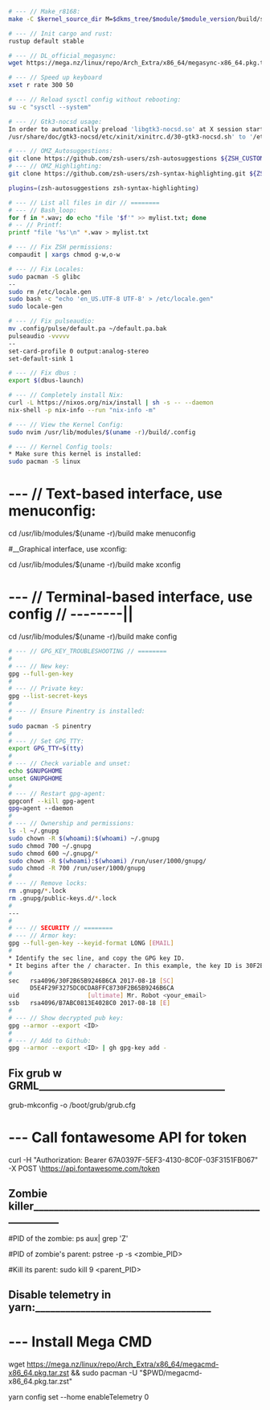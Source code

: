 ```bash
# --- // Make_r8168:
make -C $kernel_source_dir M=$dkms_tree/$module/$module_version/build/src EXTRA_CFLAGS='-DCONFIG_R8168_NAPI=y -DCONFIG_R8168_VLAN=y -DCONFIG_ASPM=y -DENABLE_S5WOL=y -DENABLE_EEE=y' modules
```

```bash
# --- // Init cargo and rust:
rustup default stable
```

```bash
# --- // DL_official_megasync:
wget https://mega.nz/linux/repo/Arch_Extra/x86_64/megasync-x86_64.pkg.tar.zst && sudo pacman -U "$PWD/megasync-x86_64.pkg.tar.zst"
```

```bash
# --- // Speed up keyboard
xset r rate 300 50
```

```bash
# --- // Reload sysctl config without rebooting:
su -c "sysctl --system"
```

```bash
# --- // Gtk3-nocsd usage:
In order to automatically preload 'libgtk3-nocsd.so' at X session startup, copy
/usr/share/doc/gtk3-nocsd/etc/xinit/xinitrc.d/30-gtk3-nocsd.sh' to '/etc/X11/xinit/xinitrc.d/30-gtk3-nocsd.sh'
```

```bash
# --- // OMZ_Autosuggestions:
git clone https://github.com/zsh-users/zsh-autosuggestions ${ZSH_CUSTOM:-~/.oh-my-zsh/custom}/plugins/zsh-autosuggestions
# --- // OMZ_Highlighting:
git clone https://github.com/zsh-users/zsh-syntax-highlighting.git ${ZSH_CUSTOM:-~/.oh-my-zsh/custom}/plugins/zsh-syntax-highlighting

plugins=(zsh-autosuggestions zsh-syntax-highlighting)
```

```bash
# --- // List all files in dir // ========
# --- // Bash_loop:
for f in *.wav; do echo "file '$f'" >> mylist.txt; done
# -- // Printf:
printf "file '%s'\n" *.wav > mylist.txt
```

```bash
# --- // Fix ZSH permissions:
compaudit | xargs chmod g-w,o-w
```

```bash
# --- // Fix Locales:
sudo pacman -S glibc
--
sudo rm /etc/locale.gen
sudo bash -c "echo 'en_US.UTF-8 UTF-8' > /etc/locale.gen"
sudo locale-gen
```

```bash
# --- // Fix pulseaudio:
mv .config/pulse/default.pa ~/default.pa.bak
pulseaudio -vvvvv
--
set-card-profile 0 output:analog-stereo
set-default-sink 1
```

```bash
# --- // Fix dbus :
export $(dbus-launch)
```

```bash
# --- // Completely install Nix:
curl -L https://nixos.org/nix/install | sh -s -- --daemon
nix-shell -p nix-info --run "nix-info -m"
```

```bash
# --- // View the Kernel Config:
sudo nvim /usr/lib/modules/$(uname -r)/build/.config
```

```bash
# --- // Kernel Config tools:
* Make sure this kernel is installed:
sudo pacman -S linux
```


# --- // Text-based interface, use menuconfig:
cd /usr/lib/modules/$(uname -r)/build
make menuconfig

#__Graphical interface, use xconfig:

cd /usr/lib/modules/$(uname -r)/build
make xconfig

# --- // Terminal-based interface, use config // --------||

cd /usr/lib/modules/$(uname -r)/build
make config


```bash
# --- // GPG_KEY_TROUBLESHOOTING // ========
#
# --- // New key:
gpg --full-gen-key
#
# --- // Private key:
gpg --list-secret-keys
#
# --- // Ensure Pinentry is installed:
#
sudo pacman -S pinentry
#
# --- // Set GPG_TTY:
export GPG_TTY=$(tty)
#
# --- // Check variable and unset:
echo $GNUPGHOME
unset GNUPGHOME
#
# --- // Restart gpg-agent:
gpgconf --kill gpg-agent
gpg=agent --daemon
#
# --- // Ownership and permissions:
ls -l ~/.gnupg
sudo chown -R $(whoami):$(whoami) ~/.gnupg
sudo chmod 700 ~/.gnupg
sudo chmod 600 ~/.gnupg/*
sudo chown -R $(whoami):$(whoami) /run/user/1000/gnupg/
sudo chmod -R 700 /run/user/1000/gnupg
#
# --- // Remove locks:
rm .gnupg/*.lock
rm .gnupg/public-keys.d/*.lock
#
---
#
# --- // SECURITY // ========
# --- // Armor key:
gpg --full-gen-key --keyid-format LONG [EMAIL]
#
* Identify the sec line, and copy the GPG key ID.
* It begins after the / character. In this example, the key ID is 30F2B65B9246B6CA:
#
sec   rsa4096/30F2B65B9246B6CA 2017-08-18 [SC]
      D5E4F29F3275DC0CDA8FFC8730F2B65B9246B6CA
uid                   [ultimate] Mr. Robot <your_email>
ssb   rsa4096/B7ABC0813E4028C0 2017-08-18 [E]
#
# --- // Show decrypted pub key:
gpg --armor --export <ID>
#
# --- // Add to Github:
gpg --armor --export <ID> | gh gpg-key add -
```


## Fix grub w GRML_____________________________________
grub-mkconfig -o /boot/grub/grub.cfg

# --- Call fontawesome API for token
curl -H "Authorization: Bearer 67A0397F-5EF3-4130-8C0F-03F3151FB067" \-X POST \https://api.fontawesome.com/token


## Zombie killer_______________________________________________________

#PID of the zombie:
ps aux| grep 'Z'

#PID of zombie's parent:
pstree -p -s <zombie_PID>

#Kill its parent:
sudo kill 9 <parent_PID>
## Disable telemetry in yarn:___________________________________


# --- Install Mega CMD
wget https://mega.nz/linux/repo/Arch_Extra/x86_64/megacmd-x86_64.pkg.tar.zst && sudo pacman -U "$PWD/megacmd-x86_64.pkg.tar.zst"


yarn config set --home enableTelemetry 0
